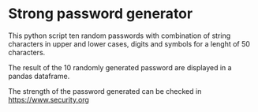 # Strong password generator

This python script ten random passwords with combination of string characters in upper and lower cases, digits and symbols for a lenght of 50 characters.

The result of the 10 randomly generated password are displayed in a pandas dataframe.

The strength of the password generated can be checked in https://www.security.org
